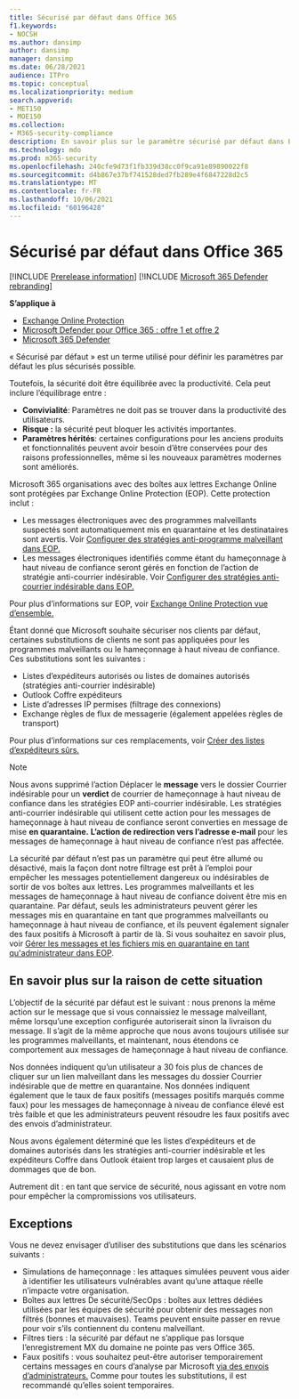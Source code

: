 ```yaml
---
title: Sécurisé par défaut dans Office 365
f1.keywords:
- NOCSH
ms.author: dansimp
author: dansimp
manager: dansimp
ms.date: 06/28/2021
audience: ITPro
ms.topic: conceptual
ms.localizationpriority: medium
search.appverid:
- MET150
- MOE150
ms.collection:
- M365-security-compliance
description: En savoir plus sur le paramètre sécurisé par défaut dans Exchange Online Protection (EOP)
ms.technology: mdo
ms.prod: m365-security
ms.openlocfilehash: 240cfe9d73f1fb339d38cc0f9ca91e89890022f8
ms.sourcegitcommit: d4b867e37bf741528ded7fb289e4f6847228d2c5
ms.translationtype: MT
ms.contentlocale: fr-FR
ms.lasthandoff: 10/06/2021
ms.locfileid: "60196428"
---
```

# <a name="secure-by-default-in-office-365"></a>Sécurisé par défaut dans Office 365

[!INCLUDE [Prerelease information](../includes/prerelease.md)]
[!INCLUDE [Microsoft 365 Defender rebranding](../includes/microsoft-defender-for-office.md)]

**S’applique à**
- [Exchange Online Protection](exchange-online-protection-overview.md)
- [Microsoft Defender pour Office 365 : offre 1 et offre 2](defender-for-office-365.md)
- [Microsoft 365 Defender](../defender/microsoft-365-defender.md)

« Sécurisé par défaut » est un terme utilisé pour définir les paramètres par défaut les plus sécurisés possible.

Toutefois, la sécurité doit être équilibrée avec la productivité. Cela peut inclure l’équilibrage entre :

- **Convivialité**: Paramètres ne doit pas se trouver dans la productivité des utilisateurs.
- **Risque :** la sécurité peut bloquer les activités importantes.
- **Paramètres hérités**: certaines configurations pour les anciens produits et fonctionnalités peuvent avoir besoin d’être conservées pour des raisons professionnelles, même si les nouveaux paramètres modernes sont améliorés.

Microsoft 365 organisations avec des boîtes aux lettres Exchange Online sont protégées par Exchange Online Protection (EOP). Cette protection inclut :

- Les messages électroniques avec des programmes malveillants suspectés sont automatiquement mis en quarantaine et les destinataires sont avertis. Voir [Configurer des stratégies anti-programme malveillant dans EOP.](configure-anti-malware-policies.md)
- Les messages électroniques identifiés comme étant du hameçonnage à haut niveau de confiance seront gérés en fonction de l’action de stratégie anti-courrier indésirable. Voir [Configurer des stratégies anti-courrier indésirable dans EOP.](configure-your-spam-filter-policies.md)

Pour plus d’informations sur EOP, voir [Exchange Online Protection vue d’ensemble.](exchange-online-protection-overview.md)

Étant donné que Microsoft souhaite sécuriser nos clients par défaut, certaines substitutions de clients ne sont pas appliquées pour les programmes malveillants ou le hameçonnage à haut niveau de confiance. Ces substitutions sont les suivantes :

- Listes d’expéditeurs autorisés ou listes de domaines autorisés (stratégies anti-courrier indésirable)
- Outlook Coffre expéditeurs
- Liste d’adresses IP permises (filtrage des connexions)
- Exchange règles de flux de messagerie (également appelées règles de transport)

Pour plus d’informations sur ces remplacements, voir [Créer des listes d’expéditeurs sûrs.](create-safe-sender-lists-in-office-365.md)

> [!NOTE]
> Nous avons supprimé l’action Déplacer le **message** vers le dossier Courrier indésirable pour un **verdict** de courrier de hameçonnage à haut niveau de confiance dans les stratégies EOP anti-courrier indésirable. Les stratégies anti-courrier indésirable qui utilisent cette action pour les messages de hameçonnage à haut niveau de confiance seront converties en message de mise **en quarantaine.** **L’action de redirection vers l’adresse e-mail** pour les messages de hameçonnage à haut niveau de confiance n’est pas affectée.

La sécurité par défaut n’est pas un paramètre qui peut être allumé ou désactivé, mais la façon dont notre filtrage est prêt à l’emploi pour empêcher les messages potentiellement dangereux ou indésirables de sortir de vos boîtes aux lettres. Les programmes malveillants et les messages de hameçonnage à haut niveau de confiance doivent être mis en quarantaine. Par défaut, seuls les administrateurs peuvent gérer les messages mis en quarantaine en tant que programmes malveillants ou hameçonnage à haut niveau de confiance, et ils peuvent également signaler des faux positifs à Microsoft à partir de là. Si vous souhaitez en savoir plus, voir [Gérer les messages et les fichiers mis en quarantaine en tant qu'administrateur dans EOP](manage-quarantined-messages-and-files.md).

## <a name="more-on-why-were-doing-this"></a>En savoir plus sur la raison de cette situation

L’objectif de la sécurité par défaut est le suivant : nous prenons la même action sur le message que si vous connaissiez le message malveillant, même lorsqu’une exception configurée autoriserait sinon la livraison du message. Il s’agit de la même approche que nous avons toujours utilisée sur les programmes malveillants, et maintenant, nous étendons ce comportement aux messages de hameçonnage à haut niveau de confiance.

Nos données indiquent qu’un utilisateur a 30 fois plus de chances de cliquer sur un lien malveillant dans les messages du dossier Courrier indésirable que de mettre en quarantaine. Nos données indiquent également que le taux de faux positifs (messages positifs marqués comme faux) pour les messages de hameçonnage à niveau de confiance élevé est très faible et que les administrateurs peuvent résoudre les faux positifs avec des envois d’administrateur.

Nous avons également déterminé que les listes d’expéditeurs et de domaines autorisés dans les stratégies anti-courrier indésirable et les expéditeurs Coffre dans Outlook étaient trop larges et causaient plus de dommages que de bon.

Autrement dit : en tant que service de sécurité, nous agissant en votre nom pour empêcher la compromissions vos utilisateurs.

## <a name="exceptions"></a>Exceptions

Vous ne devez envisager d’utiliser des substitutions que dans les scénarios suivants :

- Simulations de hameçonnage : les attaques simulées peuvent vous aider à identifier les utilisateurs vulnérables avant qu’une attaque réelle n’impacte votre organisation.
- Boîtes aux lettres De sécurité/SecOps : boîtes aux lettres dédiées utilisées par les équipes de sécurité pour obtenir des messages non filtrés (bonnes et mauvaises). Teams peuvent ensuite passer en revue pour voir s’ils contiennent du contenu malveillant.
- Filtres tiers : la sécurité par défaut ne s’applique pas lorsque l’enregistrement MX du domaine ne pointe pas vers Office 365.
- Faux positifs : vous souhaitez peut-être autoriser temporairement certains messages en cours d’analyse par Microsoft [via des envois d’administrateurs.](admin-submission.md) Comme pour toutes les substitutions, il est recommandé qu’elles soient temporaires.
